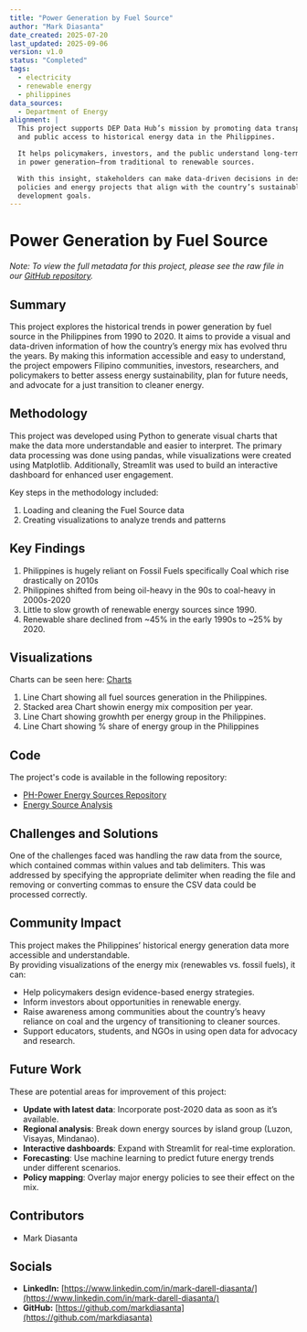 ```yaml
---
title: "Power Generation by Fuel Source"
author: "Mark Diasanta"
date_created: 2025-07-20
last_updated: 2025-09-06
version: v1.0
status: "Completed" 
tags: 
  - electricity
  - renewable energy
  - philippines
data_sources:
  - Department of Energy
alignment: |
  This project supports DEP Data Hub’s mission by promoting data transparency 
  and public access to historical energy data in the Philippines. 

  It helps policymakers, investors, and the public understand long-term trends 
  in power generation—from traditional to renewable sources. 

  With this insight, stakeholders can make data-driven decisions in designing 
  policies and energy projects that align with the country’s sustainable 
  development goals.
---
```


# Power Generation by Fuel Source

*Note: To view the full metadata for this project, please see the raw file in our [GitHub repository](https://github.com/dataengineeringpilipinas/datahub/tree/main/projects).*

## Summary
This project explores the historical trends in power generation by fuel source in the Philippines from 1990 to 2020. It aims to provide a visual and data-driven information of how the country’s energy mix has evolved thru the years. By making this information accessible and easy to understand, the project empowers Filipino communities, investors, researchers, and policymakers to better assess energy sustainability, plan for future needs, and advocate for a just transition to cleaner energy.

## Methodology
This project was developed using Python to generate visual charts that make the data more understandable and easier to interpret. The primary data processing was done using pandas, while visualizations were created using Matplotlib. Additionally, Streamlit was used to build an interactive dashboard for enhanced user engagement.

Key steps in the methodology included:
  1.	Loading and cleaning the Fuel Source data
  2.	Creating visualizations to analyze trends and patterns  

## Key Findings
  1. Philippines is hugely reliant on Fossil Fuels specifically Coal which rise drastically on 2010s 
  2. Philippines shifted from being oil-heavy in the 90s to coal-heavy in 2000s-2020
  3. Little to slow growth of renewable energy sources since 1990.
  4. Renewable share declined from ~45% in the early 1990s to ~25% by 2020.

## Visualizations
Charts can be seen here: [Charts](https://github.com/markdiasanta/project-01-renewable-energy-philippines/tree/main/charts)
  1. Line Chart showing all fuel sources generation in the Philippines. 
  2. Stacked area Chart showin energy mix composition per year.
  3. Line Chart showing growhth per energy group in the Philippines.
  4. Line Chart showing % share of energy group in the Philippines

## Code
The project's code is available in the following repository:
- [PH-Power Energy Sources Repository](https://github.com/markdiasanta/project-01-renewable-energy-philippines)
- [Energy Source Analysis](https://github.com/markdiasanta/project-01-renewable-energy-philippines/blob/main/renewable_energy.py)

## Challenges and Solutions
One of the challenges faced was handling the raw data from the source, which contained commas within values and tab delimiters. This was addressed by specifying the appropriate delimiter when reading the file and removing or converting commas to ensure the CSV data could be processed correctly.

## Community Impact
This project makes the Philippines’ historical energy generation data more accessible and understandable.  
By providing visualizations of the energy mix (renewables vs. fossil fuels), it can:  
- Help policymakers design evidence-based energy strategies.  
- Inform investors about opportunities in renewable energy.  
- Raise awareness among communities about the country’s heavy reliance on coal and the urgency of transitioning to cleaner sources.  
- Support educators, students, and NGOs in using open data for advocacy and research.  

## Future Work
These are potential areas for improvement of this project:
- **Update with latest data**: Incorporate post-2020 data as soon as it’s available.  
- **Regional analysis**: Break down energy sources by island group (Luzon, Visayas, Mindanao).  
- **Interactive dashboards**: Expand with Streamlit for real-time exploration.  
- **Forecasting**: Use machine learning to predict future energy trends under different scenarios.  
- **Policy mapping**: Overlay major energy policies to see their effect on the mix.  

## Contributors
- Mark Diasanta

## Socials
- **LinkedIn:** [https://www.linkedin.com/in/mark-darell-diasanta/](https://www.linkedin.com/in/mark-darell-diasanta/)
- **GitHub:** [https://github.com/markdiasanta](https://github.com/markdiasanta)

